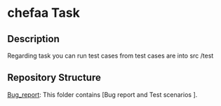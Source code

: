 # chefaa Task

## Description
Regarding task you can run test cases from test cases are into src /test

## Repository Structure

[Bug_report](folder1/README.md): This folder contains [Bug report and Test scenarios ].

